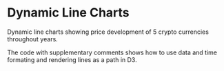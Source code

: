# Dynamic Line Charts

Dynamic line charts showing price development of 5 crypto currencies throughout years.

The code with supplementary comments shows how to use data and time formating and rendering lines as a path in D3.
